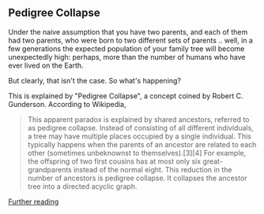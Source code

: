 ## Pedigree Collapse

Under the naive assumption that you have two parents, and each of them had two
parents, who were born to two different sets of parents .. well, in a few
generations the expected population of your family tree will become unexpectedly
high: perhaps, more than the number of humans who have ever lived on the Earth.

But clearly, that isn't the case. So what's happening?

This is explained by "Pedigree Collapse", a concept coined by Robert C.
Gunderson. According to Wikipedia,

> This apparent paradox is explained by shared ancestors, referred to as
> pedigree collapse. Instead of consisting of all different individuals, a tree
> may have multiple places occupied by a single individual. This typically happens
> when the parents of an ancestor are related to each other (sometimes unbeknownst
> to themselves).[3][4] For example, the offspring of two first cousins has at
> most only six great-grandparents instead of the normal eight. This reduction in
> the number of ancestors is pedigree collapse. It collapses the ancestor tree
> into a directed acyclic graph.

[Further reading](https://en.wikipedia.org/wiki/Pedigree_collapse)

